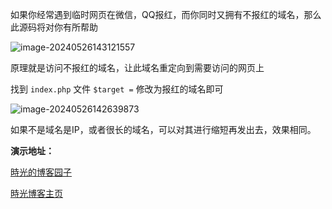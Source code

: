 

如果你经常遇到临时网页在微信，QQ报红，而你同时又拥有不报红的域名，那么此源码将对你有所帮助

![image-20240526143121557](https://img2023.cnblogs.com/blog/2233039/202405/2233039-20240526143129679-1976091077.png)

原理就是访问不报红的域名，让此域名重定向到需要访问的网页上

找到 `index.php` 文件 `$target =` 修改为报红的域名即可

![image-20240526142639873](https://img2023.cnblogs.com/blog/2233039/202405/2233039-20240526142657374-1547392785.png)

如果不是域名是IP，或者很长的域名，可以对其进行缩短再发出去，效果相同。



**演示地址：**

[時光的博客园子](http://target1.shiguangdev.cn:8088/)

[時光博客主页](http://target2.shiguangdev.cn:8066/)

